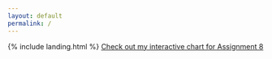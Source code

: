 ```yaml
---
layout: default
permalink: /
---
```


{% include landing.html %}
[Check out my interactive chart for Assignment 8]({{site.baseurl}}/blog/The-interactive-chart-for-Assignment_8)

